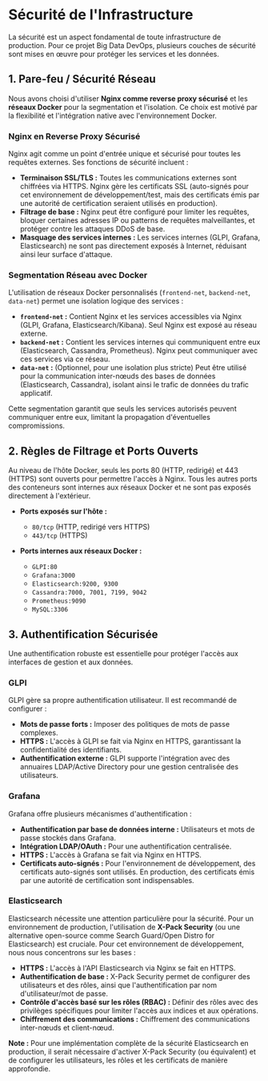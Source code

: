 # Sécurité de l'Infrastructure

La sécurité est un aspect fondamental de toute infrastructure de production. Pour ce projet Big Data DevOps, plusieurs couches de sécurité sont mises en œuvre pour protéger les services et les données.

## 1. Pare-feu / Sécurité Réseau

Nous avons choisi d'utiliser **Nginx comme reverse proxy sécurisé** et les **réseaux Docker** pour la segmentation et l'isolation. Ce choix est motivé par la flexibilité et l'intégration native avec l'environnement Docker.

### Nginx en Reverse Proxy Sécurisé

Nginx agit comme un point d'entrée unique et sécurisé pour toutes les requêtes externes. Ses fonctions de sécurité incluent :

-   **Terminaison SSL/TLS :** Toutes les communications externes sont chiffrées via HTTPS. Nginx gère les certificats SSL (auto-signés pour cet environnement de développement/test, mais des certificats émis par une autorité de certification seraient utilisés en production).
-   **Filtrage de base :** Nginx peut être configuré pour limiter les requêtes, bloquer certaines adresses IP ou patterns de requêtes malveillantes, et protéger contre les attaques DDoS de base.
-   **Masquage des services internes :** Les services internes (GLPI, Grafana, Elasticsearch) ne sont pas directement exposés à Internet, réduisant ainsi leur surface d'attaque.

### Segmentation Réseau avec Docker

L'utilisation de réseaux Docker personnalisés (`frontend-net`, `backend-net`, `data-net`) permet une isolation logique des services :

-   **`frontend-net` :** Contient Nginx et les services accessibles via Nginx (GLPI, Grafana, Elasticsearch/Kibana). Seul Nginx est exposé au réseau externe.
-   **`backend-net` :** Contient les services internes qui communiquent entre eux (Elasticsearch, Cassandra, Prometheus). Nginx peut communiquer avec ces services via ce réseau.
-   **`data-net` :** (Optionnel, pour une isolation plus stricte) Peut être utilisé pour la communication inter-nœuds des bases de données (Elasticsearch, Cassandra), isolant ainsi le trafic de données du trafic applicatif.

Cette segmentation garantit que seuls les services autorisés peuvent communiquer entre eux, limitant la propagation d'éventuelles compromissions.

## 2. Règles de Filtrage et Ports Ouverts

Au niveau de l'hôte Docker, seuls les ports 80 (HTTP, redirigé) et 443 (HTTPS) sont ouverts pour permettre l'accès à Nginx. Tous les autres ports des conteneurs sont internes aux réseaux Docker et ne sont pas exposés directement à l'extérieur.

-   **Ports exposés sur l'hôte :**
    -   `80/tcp` (HTTP, redirigé vers HTTPS)
    -   `443/tcp` (HTTPS)

-   **Ports internes aux réseaux Docker :**
    -   `GLPI:80`
    -   `Grafana:3000`
    -   `Elasticsearch:9200, 9300`
    -   `Cassandra:7000, 7001, 7199, 9042`
    -   `Prometheus:9090`
    -   `MySQL:3306`

## 3. Authentification Sécurisée

Une authentification robuste est essentielle pour protéger l'accès aux interfaces de gestion et aux données.

### GLPI

GLPI gère sa propre authentification utilisateur. Il est recommandé de configurer :

-   **Mots de passe forts :** Imposer des politiques de mots de passe complexes.
-   **HTTPS :** L'accès à GLPI se fait via Nginx en HTTPS, garantissant la confidentialité des identifiants.
-   **Authentification externe :** GLPI supporte l'intégration avec des annuaires LDAP/Active Directory pour une gestion centralisée des utilisateurs.

### Grafana

Grafana offre plusieurs mécanismes d'authentification :

-   **Authentification par base de données interne :** Utilisateurs et mots de passe stockés dans Grafana.
-   **Intégration LDAP/OAuth :** Pour une authentification centralisée.
-   **HTTPS :** L'accès à Grafana se fait via Nginx en HTTPS.
-   **Certificats auto-signés :** Pour l'environnement de développement, des certificats auto-signés sont utilisés. En production, des certificats émis par une autorité de certification sont indispensables.

### Elasticsearch

Elasticsearch nécessite une attention particulière pour la sécurité. Pour un environnement de production, l'utilisation de **X-Pack Security** (ou une alternative open-source comme Search Guard/Open Distro for Elasticsearch) est cruciale. Pour cet environnement de développement, nous nous concentrons sur les bases :

-   **HTTPS :** L'accès à l'API Elasticsearch via Nginx se fait en HTTPS.
-   **Authentification de base :** X-Pack Security permet de configurer des utilisateurs et des rôles, ainsi que l'authentification par nom d'utilisateur/mot de passe.
-   **Contrôle d'accès basé sur les rôles (RBAC) :** Définir des rôles avec des privilèges spécifiques pour limiter l'accès aux indices et aux opérations.
-   **Chiffrement des communications :** Chiffrement des communications inter-nœuds et client-nœud.

**Note :** Pour une implémentation complète de la sécurité Elasticsearch en production, il serait nécessaire d'activer X-Pack Security (ou équivalent) et de configurer les utilisateurs, les rôles et les certificats de manière approfondie.
